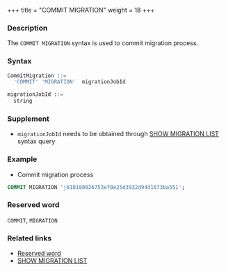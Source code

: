 +++
title = "COMMIT MIGRATION"
weight = 18
+++

### Description

The `COMMIT MIGRATION` syntax is used to commit migration process.

### Syntax

```sql
CommitMigration ::=
  'COMMIT' 'MIGRATION'  migrationJobId 

migrationJobId ::=
  string
```

### Supplement

- `migrationJobId` needs to be obtained through [SHOW MIGRATION LIST](/en/reference/distsql/syntax/ral/migration/show-migration-list/) syntax query

### Example

- Commit migration process

```sql
COMMIT MIGRATION 'j010180026753ef0e25d3932d94d1673ba551';
```

### Reserved word

`COMMIT`, `MIGRATION`

### Related links

- [Reserved word](/en/reference/distsql/syntax/reserved-word/)
- [SHOW MIGRATION LIST](/en/reference/distsql/syntax/ral/migration/show-migration-list/)
